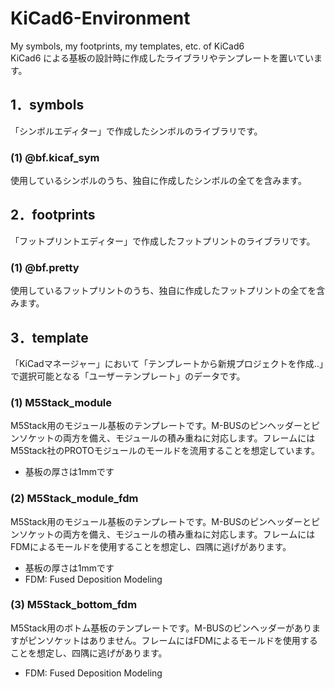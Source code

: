 # KiCad6-Environment
My symbols, my footprints, my templates, etc. of KiCad6  
KiCad6 による基板の設計時に作成したライブラリやテンプレートを置いています。
## 1．symbols
「シンボルエディター」で作成したシンボルのライブラリです。
### (1) @bf.kicaf_sym
使用しているシンボルのうち、独自に作成したシンボルの全てを含みます。
## 2．footprints
「フットプリントエディター」で作成したフットプリントのライブラリです。
### (1) @bf.pretty
使用しているフットプリントのうち、独自に作成したフットプリントの全てを含みます。
## 3．template
「KiCadマネージャー」において「テンプレートから新規プロジェクトを作成..」で選択可能となる「ユーザーテンプレート」のデータです。
### (1) M5Stack_module
M5Stack用のモジュール基板のテンプレートです。M-BUSのピンヘッダーとピンソケットの両方を備え、モジュールの積み重ねに対応します。フレームにはM5Stack社のPROTOモジュールのモールドを流用することを想定しています。  
- 基板の厚さは1mmです
### (2) M5Stack_module_fdm
M5Stack用のモジュール基板のテンプレートです。M-BUSのピンヘッダーとピンソケットの両方を備え、モジュールの積み重ねに対応します。フレームにはFDMによるモールドを使用することを想定し、四隅に逃げがあります。  
- 基板の厚さは1mmです
- FDM: Fused Deposition Modeling
### (3) M5Stack_bottom_fdm
M5Stack用のボトム基板のテンプレートです。M-BUSのピンヘッダーがありますがピンソケットはありません。フレームにはFDMによるモールドを使用することを想定し、四隅に逃げがあります。  
- FDM: Fused Deposition Modeling
